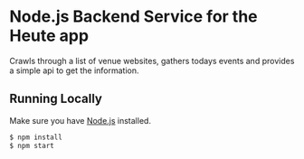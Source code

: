 # Node.js Backend Service for the Heute app

Crawls through a list of venue websites, gathers todays events and provides a simple api to get the information.

## Running Locally

Make sure you have [Node.js](http://nodejs.org/) installed.

```sh
$ npm install
$ npm start
```

